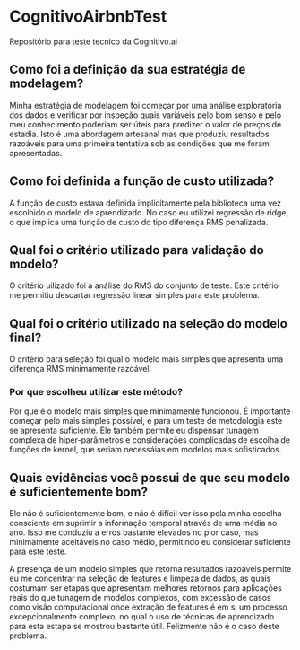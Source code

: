# CognitivoAirbnbTest
Repositório para teste tecnico da Cognitivo.ai


## Como foi a definição da sua estratégia de modelagem?
   
Minha estratégia de modelagem foi começar por uma análise exploratória dos dados e verificar por inspeção quais variáveis pelo bom senso e pelo meu conhecimento poderiam ser úteis para predizer o valor de preços de estadia. Isto é uma abordagem artesanal mas que produziu resultados razoáveis para uma primeira tentativa sob as condições que me foram apresentadas.
    
## Como foi definida a função de custo utilizada?
    
A função de custo estava definida implícitamente pela biblioteca uma vez escolhido o modelo de aprendizado. No caso eu utilizei regressão de ridge, o que implica uma função de custo do tipo diferença RMS penalizada. 


## Qual foi o critério utilizado para validação do modelo?
    
O critério uilizado foi a análise do RMS do conjunto de teste. Este critério me permitiu descartar regressão linear simples para este problema. 
    
## Qual foi o critério utilizado na seleção do modelo final?
   
O critério para seleção foi qual o modelo mais simples que apresenta uma diferença RMS minimamente razoável.

### Por que escolheu utilizar este método?
   
Por que é o modelo mais simples que minimamente funcionou. É importante começar pelo mais simples possível, e para um teste de metodologia este se apresenta suficiente. Ele também permite eu dispensar tunagem complexa de hiper-parâmetros e considerações complicadas de escolha de funções de kernel, que seriam necessáias em modelos mais sofisticados. 
   
## Quais evidências você possui de que seu modelo é suficientemente bom?
   
Ele não é suficientemente bom, e não é difícil ver isso pela minha escolha consciente em suprimir a informação temporal através de uma média no ano. Isso me conduziu a erros bastante elevados no pior caso, mas minimamente aceitáveis no caso médio, permitindo eu considerar suficiente para este teste. 
   
A presença de um modelo simples que retorna resultados razoáveis permite eu me concentrar na seleção de features e limpeza de dados, as quais costumam ser etapas que apresentam melhores retornos para aplicações reais do que tunagem de modelos complexos, com excessão de casos como visão computacional onde extração de features é em si um processo excepcionalmente complexo, no qual o uso de técnicas de aprendizado para esta estapa se mostrou bastante útil. Felizmente não é o caso deste problema.

